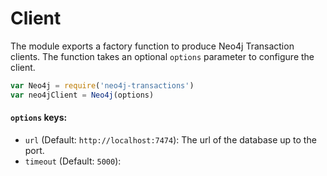 # Client

The module exports a factory function to produce Neo4j Transaction clients.
The function takes an optional `options` parameter to configure the client.
```javascript
var Neo4j = require('neo4j-transactions')
var neo4jClient = Neo4j(options)
```

#### `options` keys:


* `url` (Default: `http://localhost:7474`): The url of the database up to the port.
* `timeout` (Default: `5000`):
